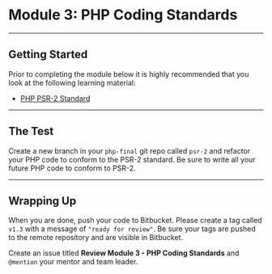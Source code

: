 # Module 3: PHP Coding Standards

***

## Getting Started

Prior to completing the module below it is highly recommended that you look at the following learning material:
- [PHP PSR-2 Standard](http://www.php-fig.org/psr/psr-2/)

***

## The Test

Create a new branch in your `php-final` git repo called `psr-2` and refactor your PHP code to conform to the PSR-2 standard. Be sure to write all your future PHP code to conform to PSR-2.

***

## Wrapping Up

When you are done, push your code to Bitbucket. Please create a tag called `v1.3` with a message of `"ready for review"`. Be sure your tags are pushed to the remote repository and are visible in Bitbucket.

Create an issue titled **Review Module 3 - PHP Coding Standards** and `@mention` your mentor and team leader.
